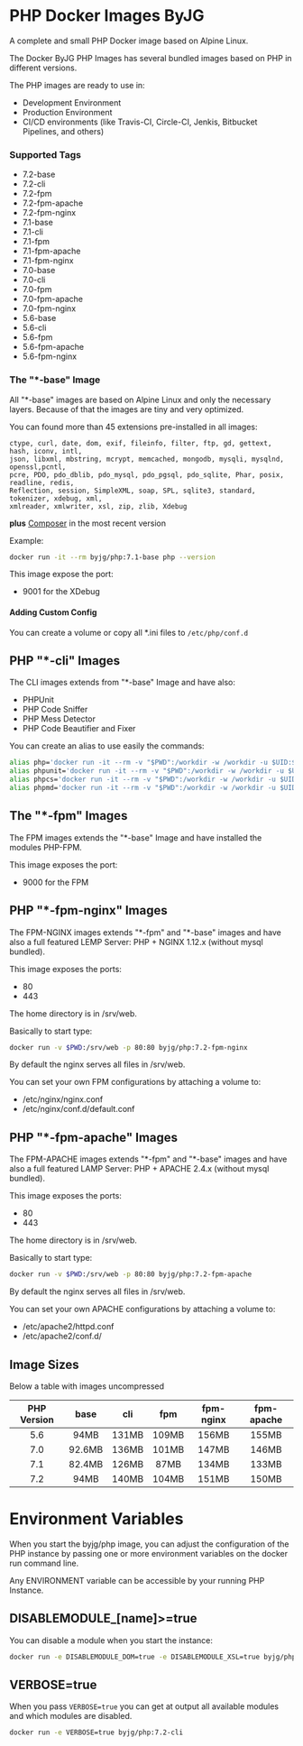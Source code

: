 # PHP Docker Images ByJG

A complete and small PHP Docker image based on Alpine Linux.

The Docker ByJG PHP Images has several bundled images based on PHP in different versions.

The PHP images are ready to use in:
 - Development Environment
 - Production Environment
 - CI/CD environments (like Travis-CI, Circle-CI, Jenkis, Bitbucket Pipelines, and others)

### Supported Tags

- 7.2-base
- 7.2-cli
- 7.2-fpm
- 7.2-fpm-apache
- 7.2-fpm-nginx
- 7.1-base
- 7.1-cli
- 7.1-fpm
- 7.1-fpm-apache
- 7.1-fpm-nginx
- 7.0-base
- 7.0-cli
- 7.0-fpm
- 7.0-fpm-apache
- 7.0-fpm-nginx
- 5.6-base
- 5.6-cli
- 5.6-fpm
- 5.6-fpm-apache
- 5.6-fpm-nginx

### The "*-base" Image 

All "*-base" images are based on Alpine Linux and only the necessary layers. Because of that the images 
are tiny and very optimized.

You can found more than 45 extensions pre-installed in all images:

```text
ctype, curl, date, dom, exif, fileinfo, filter, ftp, gd, gettext, hash, iconv, intl, 
json, libxml, mbstring, mcrypt, memcached, mongodb, mysqli, mysqlnd, openssl,pcntl, 
pcre, PDO, pdo_dblib, pdo_mysql, pdo_pgsql, pdo_sqlite, Phar, posix, readline, redis,
Reflection, session, SimpleXML, soap, SPL, sqlite3, standard, tokenizer, xdebug, xml, 
xmlreader, xmlwriter, xsl, zip, zlib, Xdebug
```

**plus** [Composer](https://getcomposer.org/) in the most recent version

Example:

```bash
docker run -it --rm byjg/php:7.1-base php --version
```

This image expose the port:
 - 9001 for the XDebug

#### Adding Custom Config

You can create a volume or copy all *.ini files to `/etc/php/conf.d`

## PHP "*-cli" Images

The CLI images extends from "*-base" Image and have also:

- PHPUnit
- PHP Code Sniffer
- PHP Mess Detector
- PHP Code Beautifier and Fixer

You can create an alias to use easily the commands: 

```bash
alias php='docker run -it --rm -v "$PWD":/workdir -w /workdir -u $UID:${GROUPS[0]} byjg/php:7.2-cli php "$@"'
alias phpunit='docker run -it --rm -v "$PWD":/workdir -w /workdir -u $UID:${GROUPS[0]} byjg/php:7.2-cli phpunit "$@"'
alias phpcs='docker run -it --rm -v "$PWD":/workdir -w /workdir -u $UID:${GROUPS[0]} byjg/php:7.2-cli phpcs "$@"'
alias phpmd='docker run -it --rm -v "$PWD":/workdir -w /workdir -u $UID:${GROUPS[0]} byjg/php:7.2-cli phpmd "$@"'
```


## The "*-fpm" Images

The FPM images extends the "*-base" Image and have installed the modules PHP-FPM.

This image exposes the port:
- 9000 for the FPM

## PHP "*-fpm-nginx" Images

The FPM-NGINX images extends "\*-fpm" and "\*-base" images and have also 
a full featured LEMP Server: PHP + NGINX 1.12.x (without mysql bundled).

This image exposes the ports:
 - 80
 - 443

The home directory is in /srv/web.

Basically to start type:

```bash
docker run -v $PWD:/srv/web -p 80:80 byjg/php:7.2-fpm-nginx
```

By default the nginx serves all files in /srv/web.
 
You can set your own FPM configurations by attaching a volume to:
- /etc/nginx/nginx.conf
- /etc/nginx/conf.d/default.conf

## PHP "*-fpm-apache" Images

The FPM-APACHE images extends "\*-fpm" and "\*-base" images and have also 
a full featured LAMP Server: PHP + APACHE 2.4.x (without mysql bundled).

This image exposes the ports:
 - 80
 - 443

The home directory is in /srv/web.

Basically to start type:

```bash
docker run -v $PWD:/srv/web -p 80:80 byjg/php:7.2-fpm-apache
```

By default the nginx serves all files in /srv/web.
 
You can set your own APACHE configurations by attaching a volume to:
- /etc/apache2/httpd.conf
- /etc/apache2/conf.d/

## Image Sizes

Below a table with images uncompressed

| PHP Version   | base   | cli   | fpm    | fpm-nginx | fpm-apache |
|:-------------:|:------:|:-----:|:------:|:---------:|:----------:|
| 5.6           |   94MB | 131MB | 109MB  | 156MB     | 155MB      |
| 7.0           | 92.6MB | 136MB | 101MB  | 147MB     | 146MB      |
| 7.1           | 82.4MB | 126MB | 87MB   | 134MB     | 133MB      |
| 7.2           |   94MB | 140MB | 104MB  | 151MB     | 150MB      |

# Environment Variables

When you start the byjg/php image, you can adjust the configuration 
of the PHP instance by passing one or more environment variables on 
the docker run command line. 

Any ENVIRONMENT variable can be accessible by your running PHP Instance. 
 

## DISABLEMODULE_[name]>=true

You can disable a module when you start the instance:

```bash
docker run -e DISABLEMODULE_DOM=true -e DISABLEMODULE_XSL=true byjg/php:7.2-cli
```

## VERBOSE=true

When you pass `VERBOSE=true` you can get at output all available modules 
and which modules are disabled.

```bash
docker run -e VERBOSE=true byjg/php:7.2-cli
```


